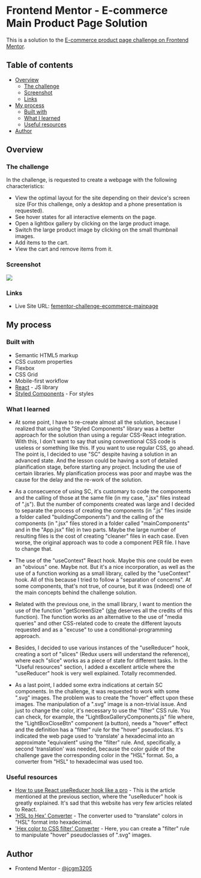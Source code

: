 # Frontend Mentor - E-commerce Main Product Page Solution

This is a solution to the [E-commerce product page challenge on Frontend Mentor](https://www.frontendmentor.io/challenges/ecommerce-product-page-UPsZ9MJp6). 

## Table of contents

- [Overview](#overview)
  - [The challenge](#the-challenge)
  - [Screenshot](#screenshot)
  - [Links](#links)
- [My process](#my-process)
  - [Built with](#built-with)
  - [What I learned](#what-i-learned)
  - [Useful resources](#useful-resources)
- [Author](#author)

## Overview

### The challenge

In the challenge, is requested to create a webpage with the following characteristics:

- View the optimal layout for the site depending on their device's screen size (For this challenge, only a desktop and a phone presentation is requested).
- See hover states for all interactive elements on the page.
- Open a lightbox gallery by clicking on the large product image.
- Switch the large product image by clicking on the small thumbnail images.
- Add items to the cart.
- View the cart and remove items from it.

### Screenshot

![](https://user-images.githubusercontent.com/91711789/194773158-fec7b590-bbc5-4e30-a76d-98ef6d494852.png)

### Links

- Live Site URL: [fementor-challenge-ecommerce-mainpage](https://fementor-challenge-ecommerce-mainpage.netlify.app/)

## My process

### Built with

- Semantic HTML5 markup
- CSS custom properties
- Flexbox
- CSS Grid
- Mobile-first workflow
- [React](https://reactjs.org/) - JS library
- [Styled Components](https://styled-components.com/) - For styles

### What I learned

- At some point, I have to re-create almost all the solution, because I realized that using the "Styled Components" library was a better approach for the solution than using a regular CSS-React integration. With this, I don't want to say that using conventional CSS code is useless or something like this. If you want to use regular CSS, go ahead. 
The point is, I decided to use "SC" despite having a solution in an advanced state. 
And the lesson could be having a sort of detailed planification stage, before starting any project. Including the use of certain libraries. My planification process was poor and maybe was the cause for the delay and the re-work of the solution.

- As a consecuence of using SC, it's customary to code the components and the calling of those at the same file (in my case, ".jsx" files instead of ".js"). 
But the number of components created was large and I decided to separate the process of creating the components (in ".js" files inside a folder called "buildingComponents") and the calling of the components (in ".jsx" files stored in a folder called "mainComponents" and in the "App.jsx" file) in two parts. 
Maybe the large number of resulting files is the cost of creating "cleaner" files in each case.  Even worse, the original approach was to code a component PER file. I have to change that.

- The use of the "useContext" React hook. Maybe this one could be even an "obvious" one. Maybe not. But it's a nice incorporation, as well as the use of a function working as a small library, called by the "useContext" hook. All of this because I tried to follow a "separation of concerns". At some components, that's not true, of course, but it was (indeed) one of the main concepts behind the challenge solution.

- Related with the previous one, in the small library, I want to mention the use of the function "getScreenSize" ([she](https://www.youtube.com/watch?v=6zjc7uvWTGk) deserves all the credits of this function). The function works as an alternative to the use of "media queries" and other CSS-related code to create the different layouts requested and as a "excuse" to use a conditional-programming approach. 

- Besides, I decided to use various instances of the "useReducer" hook, creating a sort of "slices" (Redux users will understand the reference), where each "slice" works as a piece of state for different tasks. In the "Useful resources" section, I added a excellent article where the "useReducer" hook is very well explained. Totally recommended.

- As a last point, I added some extra indications at certain SC components. In the challenge, it was requested to work with some ".svg" images. The problem was to create the "hover" effect upon these images. The manipulation of a ".svg" image is a non-trivial issue. And just to change the color, it's necessary to use the "filter" CSS rule. 
You can check, for example, the "LightBoxGalleryComponents.js" file where, the "LightBoxCloseBtn" component (a button), needs a "hover" effect and the definition has a "filter" rule for the "hover" pseudoclass. It's indicated the web page used to 'translate' a hexadecimal into an approximate "equivalent" using the "filter" rule. And, specifically, a second 'translation' was needed, because the color guide of the challenge gave the corresponding color in the "HSL" format. So, a converter from "HSL" to hexadecimal was used too.    

### Useful resources

- [How to use React useReducer hook like a pro](https://devtrium.com/posts/how-to-use-react-usereducer-hook) - This is the article mentioned at the previous section, where the "useReducer" hook is greatly explained. It's sad that this website has very few articles related to React.
- ['HSL to Hex' Converter](https://htmlcolors.com/hsl-to-hex) - The converter used to "translate" colors in "HSL" format into hexadecimal. 
- ['Hex color to CSS filter' Converter](https://isotropic.co/tool/hex-color-to-css-filter/) - Here, you can create a "filter" rule to manipulate "hover" pseudoclasses of ".svg" images.

## Author

- Frontend Mentor - [@jcgm3205](https://www.frontendmentor.io/profile/jcgm3205)
